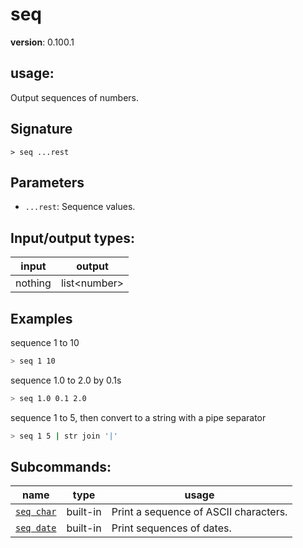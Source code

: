 # seq

**version**: 0.100.1

## **usage**:

Output sequences of numbers.

## Signature

`> seq ...rest`

## Parameters

- `...rest`: Sequence values.

## Input/output types:

| input   | output         |
| ------- | -------------- |
| nothing | list\<number\> |

## Examples

sequence 1 to 10

```bash
> seq 1 10
```

sequence 1.0 to 2.0 by 0.1s

```bash
> seq 1.0 0.1 2.0
```

sequence 1 to 5, then convert to a string with a pipe separator

```bash
> seq 1 5 | str join '|'
```

## Subcommands:

| name                                     | type     | usage                                 |
| ---------------------------------------- | -------- | ------------------------------------- |
| [`seq char`](/commands/docs/seq_char.md) | built-in | Print a sequence of ASCII characters. |
| [`seq date`](/commands/docs/seq_date.md) | built-in | Print sequences of dates.             |
